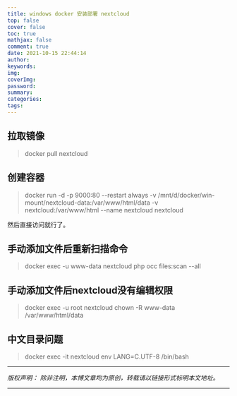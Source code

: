 ```yaml
---
title: windows docker 安装部署 nextcloud
top: false
cover: false
toc: true
mathjax: false
comment: true
date: 2021-10-15 22:44:14
author:
keywords:
img:
coverImg:
password:
summary:
categories:
tags:
---
```


## 拉取镜像

> docker pull nextcloud

## 创建容器

> docker run -d -p 9000:80 \-\-restart always -v /mnt/d/docker/win-mount/nextcloud-data:/var/www/html/data -v nextcloud:/var/www/html \-\-name nextcloud nextcloud


然后直接访问就行了。

## 手动添加文件后重新扫描命令

> docker exec -u www-data nextcloud php occ files:scan \-\-all

## 手动添加文件后nextcloud没有编辑权限

> docker exec -u root nextcloud chown -R www-data /var/www/html/data

## 中文目录问题

> docker exec -it nextcloud env LANG=C.UTF-8 /bin/bash

---

_版权声明：_
_除非注明，本博文章均为原创，转载请以链接形式标明本文地址。_

---
